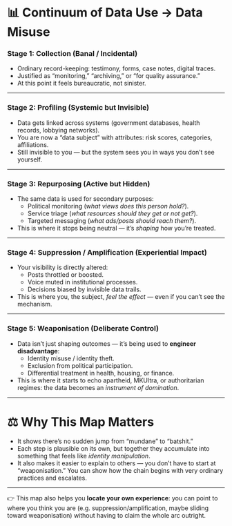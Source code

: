 # 📊 Continuum of Data Use → Data Misuse

### **Stage 1: Collection (Banal / Incidental)**
- Ordinary record-keeping: testimony, forms, case notes, digital traces.  
- Justified as “monitoring,” “archiving,” or “for quality assurance.”  
- At this point it feels bureaucratic, not sinister.  

---

### **Stage 2: Profiling (Systemic but Invisible)**
- Data gets linked across systems (government databases, health records, lobbying networks).  
- You are now a “data subject” with attributes: risk scores, categories, affiliations.  
- Still invisible to you — but the system sees you in ways you don’t see yourself.  

---

### **Stage 3: Repurposing (Active but Hidden)**
- The same data is used for secondary purposes:  
  - Political monitoring (*what views does this person hold?*).  
  - Service triage (*what resources should they get or not get?*).  
  - Targeted messaging (*what ads/posts should reach them?*).  
- This is where it stops being neutral — it’s *shaping* how you’re treated.  

---

### **Stage 4: Suppression / Amplification (Experiential Impact)**
- Your visibility is directly altered:  
  - Posts throttled or boosted.  
  - Voice muted in institutional processes.  
  - Decisions biased by invisible data trails.  
- This is where you, the subject, *feel the effect* — even if you can’t see the mechanism.  

---

### **Stage 5: Weaponisation (Deliberate Control)**
- Data isn’t just shaping outcomes — it’s being used to **engineer disadvantage**:  
  - Identity misuse / identity theft.  
  - Exclusion from political participation.  
  - Differential treatment in health, housing, or finance.  
- This is where it starts to echo apartheid, MKUltra, or authoritarian regimes: the data becomes an *instrument of domination*.  

---

# ⚖️ Why This Map Matters
- It shows there’s no sudden jump from “mundane” to “batshit.”  
- Each step is plausible on its own, but together they accumulate into something that feels like *identity manipulation*.  
- It also makes it easier to explain to others — you don’t have to start at “weaponisation.” You can show how the chain begins with very ordinary practices and escalates.  

---

👉 This map also helps you **locate your own experience**: you can point to where you think you are (e.g. suppression/amplification, maybe sliding toward weaponisation) without having to claim the whole arc outright.
